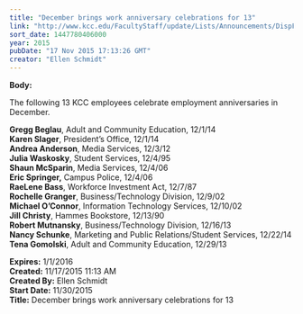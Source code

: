 ```yaml
---
title: "December brings work anniversary celebrations for 13"
link: "http://www.kcc.edu/FacultyStaff/update/Lists/Announcements/DispForm.aspx?ID=2083"
sort_date: 1447780406000
year: 2015
pubDate: "17 Nov 2015 17:13:26 GMT"
creator: "Ellen Schmidt"
---
```


<div><b>Body:</b> <div class="ExternalClassED2CA7EF5F7549CF8249B0467A3AAFB4"><p>​The following 13 KCC employees celebrate employment anniversaries in December.</p>
<p><strong>Gregg Beglau</strong>, Adult and Community Education, 12/1/14<br /><strong>Karen Slager</strong>, President’s Office, 12/1/14<br /><strong>Andrea Anderson</strong>, Media Services, 12/3/12<br /><strong>Julia Waskosky</strong>, Student Services, 12/4/95<br /><strong>Shaun McSparin</strong>, Media Services, 12/4/06<br /><strong>Eric Springer,</strong> Campus Police, 12/4/06<br /><strong>RaeLene Bass</strong>, Workforce Investment Act, 12/7/87<br /><strong>Rochelle Granger</strong>, Business/Technology Division, 12/9/02<br /><strong>Michael O’Connor</strong>, Information Technology Services, 12/10/02<br /><strong>Jill Christy</strong>, Hammes Bookstore, 12/13/90<br /><strong>Robert Mutnansky</strong>, Business/Technology Division, 12/16/13<br /><strong>Nancy Schunke</strong>, Marketing and Public Relations/Student Services, 12/22/14<br /><strong>Tena Gomolski</strong>, Adult and Community Education, 12/29/13<br /></p></div></div>
<div><b>Expires:</b> 1/1/2016</div>
<div><b>Created:</b> 11/17/2015 11:13 AM</div>
<div><b>Created By:</b> Ellen Schmidt</div>
<div><b>Start Date:</b> 11/30/2015</div>
<div><b>Title:</b> December brings work anniversary celebrations for 13</div>

